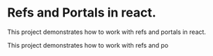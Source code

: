 # Refs and Portals in react.

This project demonstrates how to work with refs and portals in react.

This project demonstrates how to work with refs and po